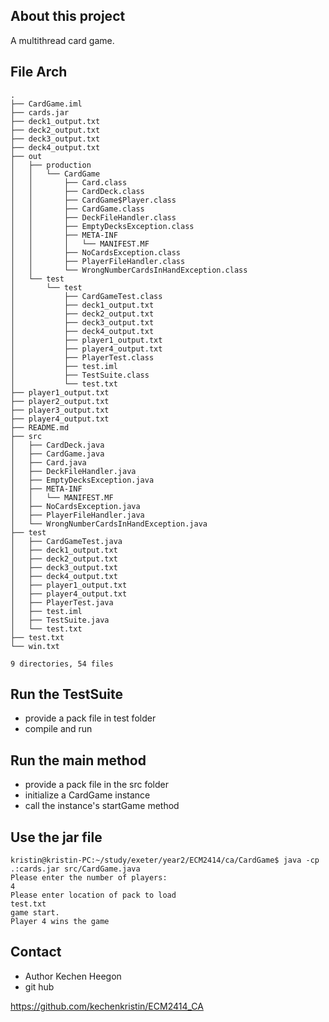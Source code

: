 ## About this project
A multithread card game.

## File Arch
```
.
├── CardGame.iml
├── cards.jar
├── deck1_output.txt
├── deck2_output.txt
├── deck3_output.txt
├── deck4_output.txt
├── out
│   ├── production
│   │   └── CardGame
│   │       ├── Card.class
│   │       ├── CardDeck.class
│   │       ├── CardGame$Player.class
│   │       ├── CardGame.class
│   │       ├── DeckFileHandler.class
│   │       ├── EmptyDecksException.class
│   │       ├── META-INF
│   │       │   └── MANIFEST.MF
│   │       ├── NoCardsException.class
│   │       ├── PlayerFileHandler.class
│   │       └── WrongNumberCardsInHandException.class
│   └── test
│       └── test
│           ├── CardGameTest.class
│           ├── deck1_output.txt
│           ├── deck2_output.txt
│           ├── deck3_output.txt
│           ├── deck4_output.txt
│           ├── player1_output.txt
│           ├── player4_output.txt
│           ├── PlayerTest.class
│           ├── test.iml
│           ├── TestSuite.class
│           └── test.txt
├── player1_output.txt
├── player2_output.txt
├── player3_output.txt
├── player4_output.txt
├── README.md
├── src
│   ├── CardDeck.java
│   ├── CardGame.java
│   ├── Card.java
│   ├── DeckFileHandler.java
│   ├── EmptyDecksException.java
│   ├── META-INF
│   │   └── MANIFEST.MF
│   ├── NoCardsException.java
│   ├── PlayerFileHandler.java
│   └── WrongNumberCardsInHandException.java
├── test
│   ├── CardGameTest.java
│   ├── deck1_output.txt
│   ├── deck2_output.txt
│   ├── deck3_output.txt
│   ├── deck4_output.txt
│   ├── player1_output.txt
│   ├── player4_output.txt
│   ├── PlayerTest.java
│   ├── test.iml
│   ├── TestSuite.java
│   └── test.txt
├── test.txt
└── win.txt

9 directories, 54 files
```

## Run the TestSuite
- provide a pack file in test folder
- compile and run

## Run the main method 
- provide a pack file in the src folder
- initialize a CardGame instance
- call the instance's startGame method

## Use the jar file
```
kristin@kristin-PC:~/study/exeter/year2/ECM2414/ca/CardGame$ java -cp .:cards.jar src/CardGame.java
Please enter the number of players:
4
Please enter location of pack to load
test.txt
game start.
Player 4 wins the game
```

## Contact
- Author Kechen Heegon
- git hub

https://github.com/kechenkristin/ECM2414_CA


